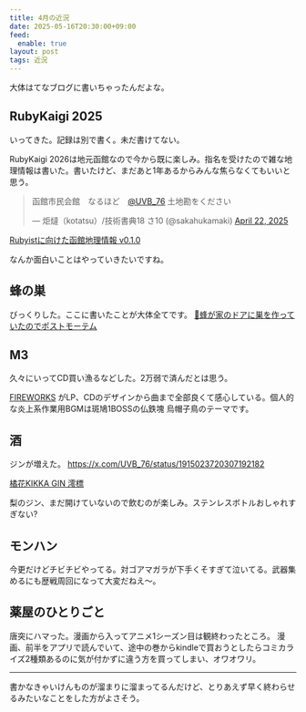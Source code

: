 ```yaml
---
title: 4月の近況
date: 2025-05-16T20:30:00+09:00
feed:
  enable: true
layout: post
tags: 近況
---
```


大体はてなブログに書いちゃったんだよな。

## RubyKaigi 2025

いってきた。記録は別で書く。未だ書けてない。

RubyKaigi 2026は地元函館なので今から既に楽しみ。指名を受けたので雑な地理情報は書いた。書いたけど、まだあと1年あるからみんな焦らなくてもいいと思う。

<blockquote class="twitter-tweet"><p lang="ja" dir="ltr">函館市民会館　なるほど　<a href="https://twitter.com/UVB_76?ref_src=twsrc%5Etfw">@UVB_76</a> 土地勘をください</p>&mdash; 炬燵（kotatsu）/技術書典18 さ10 (@sakahukamaki) <a href="https://twitter.com/sakahukamaki/status/1914595157862953445?ref_src=twsrc%5Etfw">April 22, 2025</a></blockquote> <script async src="https://platform.twitter.com/widgets.js" charset="utf-8"></script> 

[Rubyistに向けた函館地理情報 v0.1.0](https://uvb-76.hatenablog.com/entry/2025/04/24/014639)

なんか面白いことはやっていきたいですね。

## 蜂の巣

びっくりした。ここに書いたことが大体全てです。
[🐝蜂が家のドアに巣を作っていたのでポストモーテム](https://uvb-76.hatenablog.com/entry/2025/04/30/235931)

## M3

久々にいってCD買い漁るなどした。2万弱で済んだとは思う。

[FIREWORKS](https://fireworks.diverse.jp/) がLP、CDのデザインから曲まで全部良くて感心している。個人的な炎上系作業用BGMは斑鳩1BOSSの仏鉄塊 烏帽子鳥のテーマです。

## 酒

ジンが増えた。
https://x.com/UVB_76/status/1915023720307192182

[橘花KIKKA GIN 澪標](https://yamato-kikka.shop-pro.jp/?pid=185216922)

梨のジン、まだ開けていないので飲むのが楽しみ。ステンレスボトルおしゃれすぎない?

## モンハン

今更だけどチビチビやってる。対ゴアマガラが下手くそすぎて泣いてる。武器集めるにも歴戦周回になって大変だねえ〜。

## 薬屋のひとりごと

唐突にハマった。漫画から入ってアニメ1シーズン目は観終わったところ。
漫画、前半をアプリで読んでいて、途中の巻からkindleで買おうとしたらコミカライズ2種類あるのに気が付かずに違う方を買ってしまい、オワオワリ。

---------

書かなきゃいけんものが溜まりに溜まってるんだけど、とりあえず早く終わらせるみたいなことをした方がよさそう。
